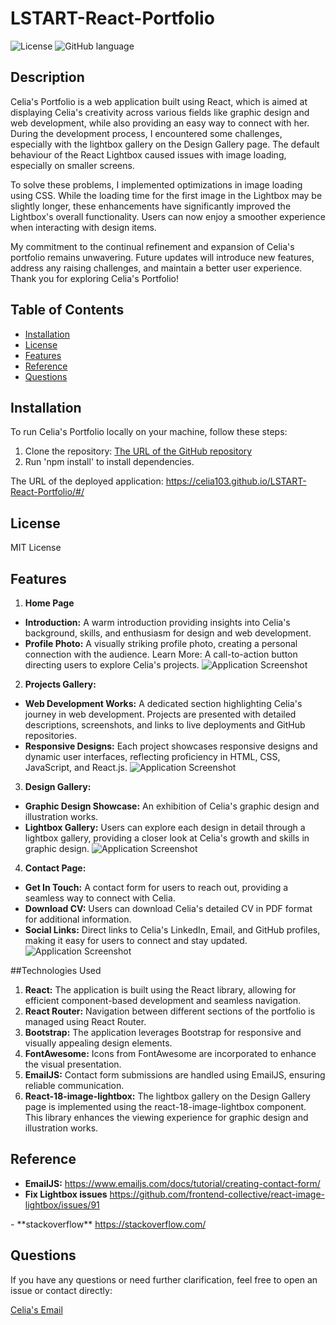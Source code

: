 # LSTART-React-Portfolio
![License](https://img.shields.io/badge/license-MIT-green)
![GitHub language](https://img.shields.io/github/languages/top/celia103/W12-TeamProfilerJS)

## Description
Celia's Portfolio is a web application built using React, which is aimed at displaying Celia's creativity across various fields like graphic design and web development, while also providing an easy way to connect with her. During the development process, I encountered some challenges, especially with the lightbox gallery on the Design Gallery page. The default behaviour of the React Lightbox caused issues with image loading, especially on smaller screens.

To solve these problems, I implemented optimizations in image loading using CSS. While the loading time for the first image in the Lightbox may be slightly longer, these enhancements have significantly improved the Lightbox's overall functionality. Users can now enjoy a smoother experience when interacting with design items.

My commitment to the continual refinement and expansion of Celia's portfolio remains unwavering. Future updates will introduce new features, address any raising challenges, and maintain a better user experience. Thank you for exploring Celia's Portfolio!

## Table of Contents

- [Installation](#installation)
- [License](#license)
- [Features](#features)
- [Reference](#reference)
- [Questions](#questions)

## Installation

To run Celia's Portfolio locally on your machine, follow these steps:
  1. Clone the repository: <a href="https://github.com/celia103/LSTART-React-Portfolio" target="_blank">The URL of the GitHub repository</a>
  2. Run 'npm install' to install dependencies.

The URL of the deployed application:
<a href="https://celia103.github.io/LSTART-React-Portfolio/#/" target="_blank">https://celia103.github.io/LSTART-React-Portfolio/#/</a>



## License

MIT License

## Features

1. **Home Page**
- **Introduction:** A warm introduction providing insights into Celia's background, skills, and enthusiasm for design and web development.
- **Profile Photo:** A visually striking profile photo, creating a personal connection with the audience.
Learn More: A call-to-action button directing users to explore Celia's projects.
![Application Screenshot](./assets/screencapture/Portfolio1.png)


2. **Projects Gallery:**
- **Web Development Works:** 
A dedicated section highlighting Celia's journey in web development. Projects are presented with detailed descriptions, screenshots, and links to live deployments and GitHub repositories.
- **Responsive Designs:** 
Each project showcases responsive designs and dynamic user interfaces, reflecting proficiency in HTML, CSS, JavaScript, and React.js.
![Application Screenshot](./assets/screencapture/Portfolio2.png)

3. **Design Gallery:**
- **Graphic Design Showcase:** An exhibition of Celia's graphic design and illustration works.
- **Lightbox Gallery:** Users can explore each design in detail through a lightbox gallery, providing a closer look at Celia's growth and skills in graphic design.
![Application Screenshot](./assets/screencapture/Portfolio3.png)

4. **Contact Page:**
- **Get In Touch:** A contact form for users to reach out, providing a seamless way to connect with Celia.
- **Download CV:** Users can download Celia's detailed CV in PDF format for additional information.
- **Social Links:** Direct links to Celia's LinkedIn, Email, and GitHub profiles, making it easy for users to connect and stay updated.
![Application Screenshot](./assets/screencapture/Portfolio4.png)

##Technologies Used

1. **React:** The application is built using the React library, allowing for efficient component-based development and seamless navigation.
2. **React Router:** Navigation between different sections of the portfolio is managed using React Router.
3. **Bootstrap:** The application leverages Bootstrap for responsive and visually appealing design elements.
4. **FontAwesome:** Icons from FontAwesome are incorporated to enhance the visual presentation.
5. **EmailJS:** Contact form submissions are handled using EmailJS, ensuring reliable communication.
6. **React-18-image-lightbox:** The lightbox gallery on the Design Gallery page is implemented using the react-18-image-lightbox component. This library enhances the viewing experience for graphic design and illustration works.

## Reference

- **EmailJS:**
  <a href=" https://www.emailjs.com/docs/tutorial/creating-contact-form/
  " target="_blank"> https://www.emailjs.com/docs/tutorial/creating-contact-form/
  </a>
- **Fix Lightbox issues**
<a href=" https://github.com/frontend-collective/react-image-lightbox/issues/91
" target="_blank"> https://github.com/frontend-collective/react-image-lightbox/issues/91
</a>
- **stackoverflow**
<a href=" https://stackoverflow.com/" target="_blank"> https://stackoverflow.com/</a>

## Questions
If you have any questions or need further clarification, feel free to open an issue or contact directly:

<a href="mailto:celiayych@gmail.com" target="_blank">Celia's Email</a>
